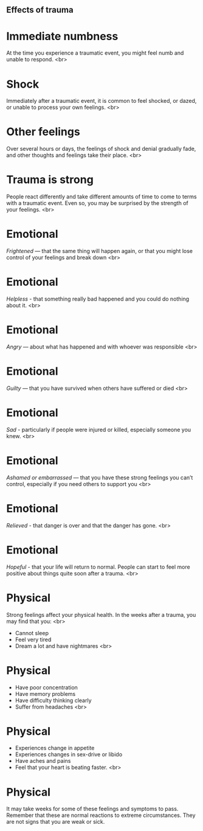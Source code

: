 
## Effects of trauma

# Immediate numbness
At the time you experience a traumatic event, you might feel numb and unable to respond.
&lt;br&gt;
# Shock
Immediately after a traumatic event, it is common to feel shocked, or dazed, or unable to process your own feelings.
&lt;br&gt;
# Other feelings
Over several hours or days, the feelings of shock and denial gradually fade, and other thoughts and feelings take their place.
&lt;br&gt;
# Trauma is strong
People react differently and take different amounts of time to come to terms with a traumatic event. Even so, you may be surprised by the strength of your feelings.
&lt;br&gt;
# Emotional
*Frightened* — that the same thing will happen again, or that you might lose control of your feelings and break down
&lt;br&gt;
# Emotional
*Helpless* - that something really bad happened and you could do nothing about it.
&lt;br&gt;
# Emotional
*Angry* — about what has happened and with whoever was responsible
&lt;br&gt;
# Emotional
*Guilty* — that you have survived when others have suffered or died
&lt;br&gt;
# Emotional
*Sad* - particularly if people were injured or killed, especially someone you knew.
&lt;br&gt;
# Emotional
*Ashamed or embarrassed* — that you have these strong feelings you can’t control, especially if you need others to support you
&lt;br&gt;
# Emotional
*Relieved* - that danger is over and that the danger has gone.
&lt;br&gt;
# Emotional
*Hopeful* - that your life will return to normal. People can start to feel more positive about things quite soon after a trauma.
&lt;br&gt;
# Physical
Strong feelings affect your physical health. In the weeks after a trauma, you may find that you:
&lt;br&gt;
- Cannot sleep
- Feel very tired
- Dream a lot and have nightmares
&lt;br&gt;
# Physical
- Have poor concentration
- Have memory problems
- Have difficulty thinking clearly
- Suffer from headaches
&lt;br&gt;
# Physical
- Experiences change in appetite
- Experiences changes in sex-drive or libido
- Have aches and pains
- Feel that your heart is beating faster.
&lt;br&gt;
# Physical
It may take weeks for some of these feelings and symptoms to pass. Remember that these are normal reactions to extreme circumstances. They are not signs that you are weak or sick.
